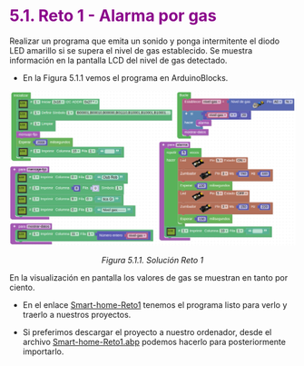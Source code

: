 # <FONT COLOR=#8B008B>5.1. Reto 1 - Alarma por gas</font>
Realizar un programa que emita un sonido y ponga intermitente el diodo LED amarillo si se supera el nivel de gas establecido. Se muestra información en la pantalla LCD del nivel de gas detectado.

* En la Figura 5.1.1 vemos el programa en ArduinoBlocks.

<center>

![Solución Reto 1](../img/5/F5_1_1.png)

*Figura 5.1.1. Solución Reto 1*

</center>

En la visualización en pantalla los valores de gas se muestran en tanto por ciento.

* En el enlace [Smart-home-Reto1](http://www.arduinoblocks.com/web/project/917303) tenemos el programa listo para verlo y traerlo a nuestros proyectos.

* Si preferimos descargar el proyecto a nuestro ordenador, desde el archivo [Smart-home-Reto1.abp](../img/5/Smart-home-Reto1.abp) podemos hacerlo para posteriormente importarlo. 
